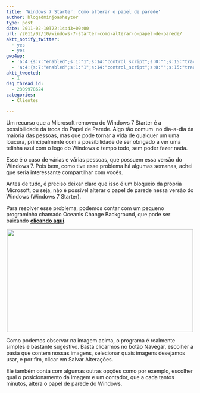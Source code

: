```yaml
---
title: 'Windows 7 Starter: Como alterar o papel de parede'
author: blogadminjoaoheytor
type: post
date: 2011-02-10T22:14:43+00:00
url: /2011/02/10/windows-7-starter-como-alterar-o-papel-de-parede/
aktt_notify_twitter:
  - yes
  - yes
gwo4wp:
  - 'a:4:{s:7:"enabled";s:1:"1";s:14:"control_script";s:0:"";s:15:"tracking_script";s:0:"";s:17:"conversion_script";s:0:"";}'
  - 'a:4:{s:7:"enabled";s:1:"1";s:14:"control_script";s:0:"";s:15:"tracking_script";s:0:"";s:17:"conversion_script";s:0:"";}'
aktt_tweeted:
  - 1
dsq_thread_id:
  - 2309978624
categories:
  - Clientes

---
```

[][1]Um recurso que a Microsoft removeu do Windows 7 Starter é a possibilidade da troca do Papel de Parede. Algo tão comum  no dia-a-dia da maioria das pessoas, mas que pode tornar a vida de qualquer um uma loucura, principalmente com a possibilidade de ser obrigado a ver uma telinha azul com o logo do Windows o tempo todo, sem poder fazer nada.

Esse é o caso de várias e várias pessoas, que possuem essa versão do Windows 7. Pois bem, como tive esse problema há algumas semanas, achei que seria interessante compartilhar com vocês.

Antes de tudo, é preciso deixar claro que isso é um bloqueio da própria Microsoft, ou seja, não é possível alterar o papel de parede nessa versão do Windows (Windows 7 Starter).

Para resolver esse problema, podemos contar com um pequeno programinha chamado Oceanis Change Background, que pode ser baixando <a href="www.joaoheytor.com/downloads/Oceanis_Change_Background_www.joaoheytor.com.rar" target="_blank" class="broken_link"><strong>clicando aqui</strong></a>.

<p style="text-align: center">
  <a href="/img/sites/4/2011/02/OceanisChangeBackground.jpg"><img loading="lazy" class="aligncenter" title="OceanisChangeBackground" src="/img/sites/4/2011/02/OceanisChangeBackground.jpg" alt="" width="500" height="276" /></a>
</p>

Como podemos observar na imagem acima, o programa é realmente simples e bastante sugestivo. Basta clicarmos no botão Navegar, escolher a pasta que contem nossas imagens, selecionar quais imagens desejamos usar, e por fim, clicar em Salvar Alterações.

Ele também conta com algumas outras opções como por exemplo, escolher qual o posicionamento da imagem e um contador, que a cada tantos minutos, altera o papel de parede do Windows.

 [1]: /img/sites/4/2011/02/OceanisChangeBackground.jpg